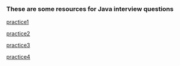 ### These are some resources for Java interview questions
[practice1](https://www.java67.com/2015/12/top-30-oops-concept-interview-questions-answers-java.html)

[practice2](https://www.edureka.co/blog/interview-questions/java-interview-questions/)

[practice3](https://www.fullstack.cafe/blog/csharp-object-oriented-programming-interview-questions)

[practice4](https://www.javatpoint.com/corejava-interview-questions)
